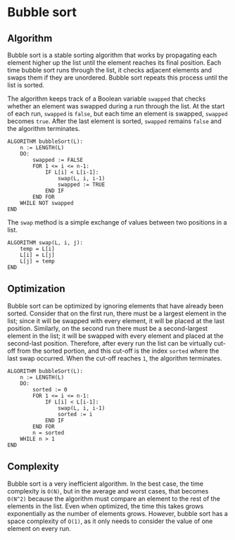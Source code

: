 # Bubble sort
## Algorithm
Bubble sort is a stable sorting algorithm that works by propagating each element higher up the list until the element reaches its final position. Each time bubble sort runs through the list, it checks adjacent elements and swaps them if they are unordered. Bubble sort repeats this process until the list is sorted.

The algorithm keeps track of a Boolean variable `swapped` that checks whether an element was swapped during a run through the list. At the start of each run, `swapped` is `false`, but each time an element is swapped, `swapped` becomes `true`. After the last element is sorted, `swapped` remains `false` and the algorithm terminates.
```
ALGORITHM bubbleSort(L):
    n := LENGTH(L)
    DO:
        swapped := FALSE
        FOR 1 <= i <= n-1:
            IF L[i] < L[i-1]:
                swap(L, i, i-1)
                swapped := TRUE
            END IF
        END FOR
    WHILE NOT swapped
END
```
The `swap` method is a simple exchange of values between two positions in a list.
```
ALGORITHM swap(L, i, j):
    temp = L[i]
    L[i] = L[j]
    L[j] = temp
END
```

## Optimization
Bubble sort can be optimized by ignoring elements that have already been sorted. Consider that on the first run, there must be a largest element in the list; since it will be swapped with every element, it will be placed at the last position. Similarly, on the second run there must be a second-largest element in the list; it will be swapped with every element and placed at the second-last position. Therefore, after every run the list can be virtually cut-off from the sorted portion, and this cut-off is the index `sorted` where the last swap occurred. When the cut-off reaches `1`, the algorithm terminates.
```
ALGORITHM bubbleSort(L):
    n := LENGTH(L)
    DO:
        sorted := 0
        FOR 1 <= i <= n-1:
            IF L[i] < L[i-1]:
                swap(L, i, i-1)
                sorted := i
            END IF
        END FOR
        n = sorted
    WHILE n > 1
END
```
## Complexity
Bubble sort is a very inefficient algorithm. In the best case, the time complexity is `O(N)`, but in the average and worst cases, that becomes `O(N^2)` because the algorithm must compare an element to the rest of the elements in the list. Even when optimized, the time this takes grows exponentially as the number of elements grows. However, bubble sort has a space complexity of `O(1)`, as it only needs to consider the value of one element on every run.
